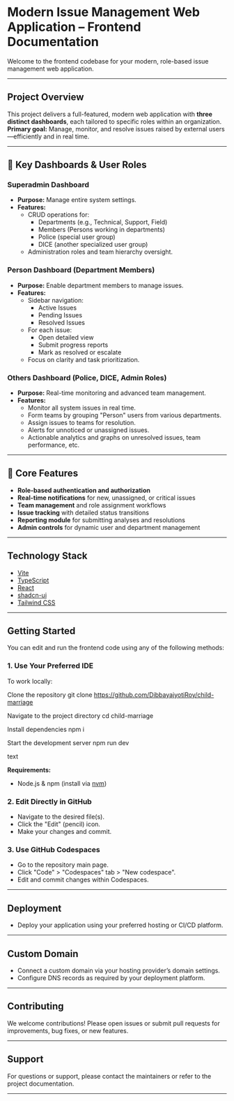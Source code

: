 # Modern Issue Management Web Application – Frontend Documentation

Welcome to the frontend codebase for your modern, role-based issue management web application.

---

## Project Overview

This project delivers a full-featured, modern web application with **three distinct dashboards**, each tailored to specific roles within an organization.  
**Primary goal:** Manage, monitor, and resolve issues raised by external users—efficiently and in real time.

---

## 🔑 Key Dashboards & User Roles

### Superadmin Dashboard
- **Purpose:** Manage entire system settings.
- **Features:**
  - CRUD operations for:
    - Departments (e.g., Technical, Support, Field)
    - Members (Persons working in departments)
    - Police (special user group)
    - DICE (another specialized user group)
  - Administration roles and team hierarchy oversight.

### Person Dashboard (Department Members)
- **Purpose:** Enable department members to manage issues.
- **Features:**
  - Sidebar navigation:
    - Active Issues
    - Pending Issues
    - Resolved Issues
  - For each issue:
    - Open detailed view
    - Submit progress reports
    - Mark as resolved or escalate
  - Focus on clarity and task prioritization.

### Others Dashboard (Police, DICE, Admin Roles)
- **Purpose:** Real-time monitoring and advanced team management.
- **Features:**
  - Monitor all system issues in real time.
  - Form teams by grouping "Person" users from various departments.
  - Assign issues to teams for resolution.
  - Alerts for unnoticed or unassigned issues.
  - Actionable analytics and graphs on unresolved issues, team performance, etc.

---

## 🌟 Core Features

- **Role-based authentication and authorization**
- **Real-time notifications** for new, unassigned, or critical issues
- **Team management** and role assignment workflows
- **Issue tracking** with detailed status transitions
- **Reporting module** for submitting analyses and resolutions
- **Admin controls** for dynamic user and department management

---

## Technology Stack

- [Vite](https://vitejs.dev/)
- [TypeScript](https://www.typescriptlang.org/)
- [React](https://react.dev/)
- [shadcn-ui](https://ui.shadcn.com/)
- [Tailwind CSS](https://tailwindcss.com/)

---

## Getting Started

You can edit and run the frontend code using any of the following methods:

### 1. Use Your Preferred IDE

To work locally:

Clone the repository
git clone https://github.com/DibbayajyotiRoy/child-marriage

Navigate to the project directory
cd child-marriage

Install dependencies
npm i

Start the development server
npm run dev

text

**Requirements:**  
- Node.js & npm (install via [nvm](https://github.com/DibbayajyotiRoy/child-marriage))

### 2. Edit Directly in GitHub

- Navigate to the desired file(s).
- Click the "Edit" (pencil) icon.
- Make your changes and commit.

### 3. Use GitHub Codespaces

- Go to the repository main page.
- Click "Code" > "Codespaces" tab > "New codespace".
- Edit and commit changes within Codespaces.

---

## Deployment

- Deploy your application using your preferred hosting or CI/CD platform.

---

## Custom Domain

- Connect a custom domain via your hosting provider’s domain settings.
- Configure DNS records as required by your deployment platform.

---

## Contributing

We welcome contributions! Please open issues or submit pull requests for improvements, bug fixes, or new features.

---

## Support

For questions or support, please contact the maintainers or refer to the project documentation.

---

